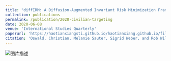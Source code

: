 ```yaml
---
title: "diffIRM: A Diffusion-Augmented Invariant Risk Minimization Framework for Spatiotemporal Prediction over Graphs"
collection: publications
permalink: /publication/2020-civilian-targeting
date: 2020-06-08
venue: 'International Studies Quarterly'
paperurl: 'https://haotianxiangsti.github.io/haotianxiang.github.io/files/TSAS2023.pdf'
citation: 'Oswald, Christian, Melanie Sauter, Sigrid Weber, and Rob Williams.<sup>*</sup> 2020. &quot;Under the Roof of Rebels: Civilian Targeting After Territorial Takeover in Sierra Leone.&quot; <i>International Studies Quarterly</i> 64(2): 295–305. doi:10.1093/isq/sqaa009'
---
```

<img src="https://haotianxiangsti.github.io/haotianxiang.github.io/images/flowchart_1.jpg" alt="图片描述">
